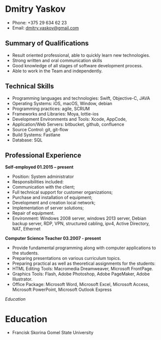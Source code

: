 # **Dmitry Yaskov**

* Phone: +375 29 634 62 23 
* Email: dmitry.yaskov@gmail.com

## **Summary of Qualifications**
* Result oriented professional, able to quickly learn new technologies.
* Strong written and oral communication skills
* Good knowledge of all stages of software development process.
* Able to work in the Team and independently.

## **Technical Skills**

* Programming languages and technologies: Swift, Objective-C, JAVA
* Operating Systems: iOS, macOS, Window, debian
* Programming practices: agile, SCRUM
* Frameworks and Libraries: Moya, lottie-ios  
* Development Environments and Tools: Xcode, AppCode,
* Application/Web Servers: bitbucket, github, confluence
* Source Control: git, git-flow 
* Build Systems: Fastlane
* Database: SQL

## **Professional Experience**

**Self-employed		01.2015 – present**
* Position: System administrator
* Responsibilities included: 
* Communication with the client;
* Full technical support for customer organizations;
* Purchase and installation of equipment;
* Development and creation local network;
* Implementation of server solutions;
* Repair of equipment.
* Environment: Windows 2008 server, windows 2013 server, Debian backup server, RDP, VPN, structured cabling, ipv4, Active Directory, NAT, Ethernet

**Computer Science Teacher 03.2007 - present**

* Provide fundamental programming along with computer applications to the students.
* Preparing presentations on various curriculum topics.
* Preparing practical as well as theoretical assignments for the students:
* HTML Editing Tools: Macromedia Dreamweaver, Microsoft FrontPage.
* Graphics Tools: Flash, Adobe Photoshop, Adobe PageMaker, Adobe Illustrator.
* Office Package: Microsoft Word, Microsoft Excel, Microsoft Access, Microsoft PowerPoint, Microsoft Outlook Express

*Education*

# **Education**

* Francisk Skorina Gomel State University

